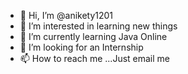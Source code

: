 - 👋 Hi, I’m @anikety1201
- 👀 I’m interested in learning new things
- 🌱 I’m currently learning Java Online
- 💞️ I’m looking for an Internship
- 📫 How to reach me ...Just email me

<!---
anikety1201/anikety1201 is a ✨ special ✨ repository because its `README.md` (this file) appears on your GitHub profile.
You can click the Preview link to take a look at your changes.
--->
